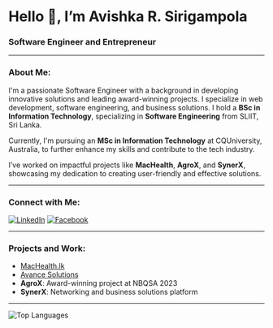 # Hello 👋, I’m Avishka R. Sirigampola

### Software Engineer and Entrepreneur

---

### About Me:
I'm a passionate Software Engineer with a background in developing innovative solutions and leading award-winning projects. I specialize in web development, software engineering, and business solutions. I hold a **BSc in Information Technology**, specializing in **Software Engineering** from SLIIT, Sri Lanka.  

Currently, I'm pursuing an **MSc in Information Technology** at CQUniversity, Australia, to further enhance my skills and contribute to the tech industry.  

I’ve worked on impactful projects like **MacHealth**, **AgroX**, and **SynerX**, showcasing my dedication to creating user-friendly and effective solutions.

---

### Connect with Me:
[![LinkedIn](https://raw.githubusercontent.com/rahuldkjain/github-profile-readme-generator/master/src/images/icons/Social/linked-in-alt.svg)](https://www.linkedin.com/in/avishk)
[![Facebook](https://raw.githubusercontent.com/rahuldkjain/github-profile-readme-generator/master/src/images/icons/Social/facebook.svg)](https://www.facebook.com/avishk678)

---

### Projects and Work:
- [MacHealth.lk](https://machealth.lk)
- [Avance Solutions](https://avancesolutions.co)
- **AgroX**: Award-winning project at NBQSA 2023
- **SynerX**: Networking and business solutions platform

---

![Top Languages](https://github-readme-stats.vercel.app/api/top-langs?username=avishkaravishan&show_icons=true&locale=en&layout=compact)
